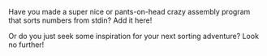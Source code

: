 Have you made a super nice or pants-on-head crazy assembly program that sorts numbers from stdin? Add it here!

Or do you just seek some inspiration for your next sorting adventure? Look no further!
